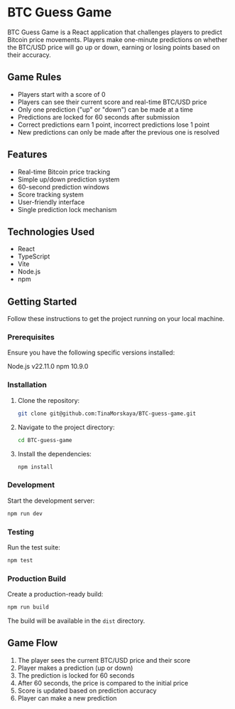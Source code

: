 # BTC Guess Game

BTC Guess Game is a React application that challenges players to predict Bitcoin price movements. Players make
one-minute predictions on whether the BTC/USD price will go up or down, earning or losing points based on their
accuracy.

## Game Rules

- Players start with a score of 0
- Players can see their current score and real-time BTC/USD price
- Only one prediction ("up" or "down") can be made at a time
- Predictions are locked for 60 seconds after submission
- Correct predictions earn 1 point, incorrect predictions lose 1 point
- New predictions can only be made after the previous one is resolved

## Features

- Real-time Bitcoin price tracking
- Simple up/down prediction system
- 60-second prediction windows
- Score tracking system
- User-friendly interface
- Single prediction lock mechanism

## Technologies Used

- React
- TypeScript
- Vite
- Node.js
- npm

## Getting Started

Follow these instructions to get the project running on your local machine.

### Prerequisites

Ensure you have the following specific versions installed:

Node.js v22.11.0
npm 10.9.0

### Installation

1. Clone the repository:
    ```sh
    git clone git@github.com:TinaMorskaya/BTC-guess-game.git
    ```

2. Navigate to the project directory:
    ```sh
    cd BTC-guess-game
    ```

3. Install the dependencies:
    ```sh
    npm install
    ```

### Development

Start the development server:

```sh
npm run dev
```

### Testing

Run the test suite:

```sh
npm test
```

### Production Build

Create a production-ready build:

```sh
npm run build
```

The build will be available in the `dist` directory.

## Game Flow

1. The player sees the current BTC/USD price and their score
2. Player makes a prediction (up or down)
3. The prediction is locked for 60 seconds
4. After 60 seconds, the price is compared to the initial price
5. Score is updated based on prediction accuracy
6. Player can make a new prediction